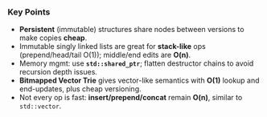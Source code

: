 ### **Key Points**
- **Persistent** (immutable) structures share nodes between versions to make copies **cheap**.
- Immutable singly linked lists are great for **stack-like** ops (prepend/head/tail O(1)); middle/end edits are **O(n)**.
- Memory mgmt: use **`std::shared_ptr`**; flatten destructor chains to avoid recursion depth issues.
- **Bitmapped Vector Trie** gives vector-like semantics with **O(1)** lookup and end-updates, plus cheap versioning.
- Not every op is fast: **insert/prepend/concat** remain **O(n)**, similar to `std::vector`.
